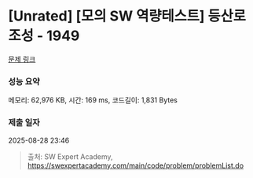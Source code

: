 # [Unrated] [모의 SW 역량테스트] 등산로 조성 - 1949 

[문제 링크](https://swexpertacademy.com/main/code/problem/problemDetail.do?contestProbId=AV5PoOKKAPIDFAUq) 

### 성능 요약

메모리: 62,976 KB, 시간: 169 ms, 코드길이: 1,831 Bytes

### 제출 일자

2025-08-28 23:46



> 출처: SW Expert Academy, https://swexpertacademy.com/main/code/problem/problemList.do